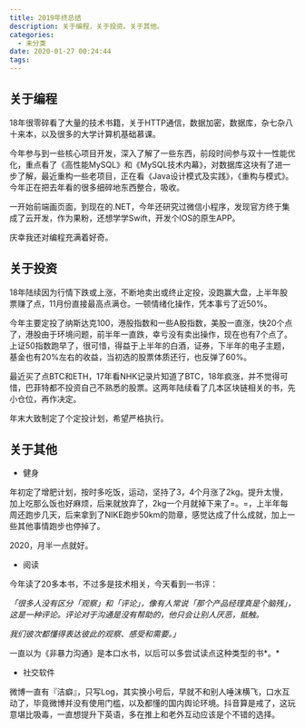 ```yaml
---
title: 2019年终总结
description: 关于编程，关于投资。关于其他。
categories:
  - 未分类
date: 2020-01-27 00:24:44
tags:
---
```

## 关于编程
18年很零碎看了大量的技术书籍，关于HTTP通信，数据加密，数据库，杂七杂八十来本，以及很多的大学计算机基础慕课。

今年参与到一些核心项目开发，深入了解了一些东西，前段时间参与双十一性能优化，重点看了《高性能MySQL》和《MySQL技术内幕》，对数据库这块有了进一步了解，最近重构一些老项目，正在看《Java设计模式及实践》，《重构与模式》。今年正在把去年看的很多细碎地东西整合，吸收。

一开始前端画页面，到现在的.NET，今年还研究过微信小程序，发现官方终于集成了云开发，作为果粉，还想学学Swift，开发个IOS的原生APP。

庆幸我还对编程充满着好奇。

## 关于投资
18年陆续因为行情下跌或上涨，不断地卖出或终止定投，没跑赢大盘，上半年股票赚了点，11月份直接最高点满仓。一顿情绪化操作，凭本事亏了近50%。

今年主要定投了纳斯达克100，港股指数和一些A股指数，美股一直涨，快20个点了，港股由于环境问题，前半年一直跌，幸亏没有卖出操作，现在也有7个点了。上证50指数跑早了，很可惜，得益于上半年的白酒，证券，下半年的电子主题，基金也有20%左右的收益，当初选的股票体质还行，也反弹了60%。

最近买了点BTC和ETH，17年看NHK记录片知道了BTC，18年疯涨，并不觉得可惜，巴菲特都不投资自己不熟悉的股票。这两年陆续看了几本区块链相关的书，先小仓位，再作决定。

年末大致制定了个定投计划，希望严格执行。

## 关于其他
* 健身

年初定了增肥计划，按时多吃饭，运动，坚持了3，4个月涨了2kg。提升太慢，加上吃那么饭也好麻烦，后来就放弃了，2kg一个月就掉下来了=。=，上半年每周还跑步几天，后来拿到了NIKE跑步50km的勋章，感觉达成了什么成就，加上一些其他事情跑步也停掉了。

2020，月半一点就好。

* 阅读

今年读了20多本书，不过多是技术相关，今天看到一书评：

*「很多人没有区分「观察」和「评论」，像有人常说「那个产品经理真是个脑残」，这是一种评论。评论对于沟通是没有帮助的，他只会让别人厌恶，抵触。*

*我们彼次都懂得表达彼此的观察、感受和需要。」*

一直以为《非暴力沟通》是本口水书，以后可以多尝试读点这种类型的书*。*

* 社交软件

微博一直有『洁癖』，只写Log，其实换小号后，早就不和别人唾沫横飞，口水互动了，毕竟微博并没有使用门槛，以及都懂的国内舆论环境。抖音算是戒了，这玩意堪比吸毒，一直想提升下英语，多在推上和老外互动应该是个不错的选择。

